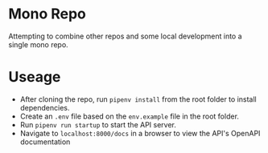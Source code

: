 # Mono Repo
Attempting to combine other repos and some local development into a single mono repo. 

# Useage
- After cloning the repo, run `pipenv install` from the root folder to install dependencies. 
- Create an `.env` file based on the `env.example` file in the root folder.
- Run `pipenv run startup` to start the API server.
- Navigate to `localhost:8000/docs` in a browser to view the API's OpenAPI documentation